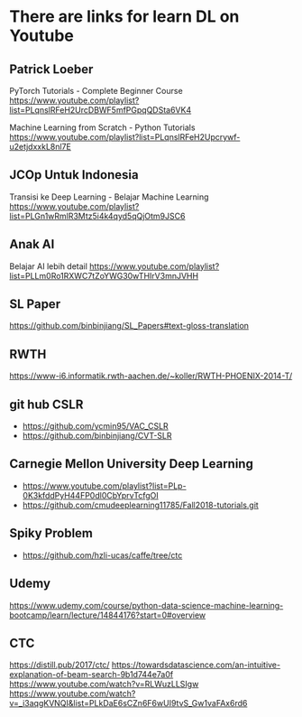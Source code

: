 # There are links for learn DL on Youtube

## Patrick Loeber
PyTorch Tutorials - Complete Beginner Course
https://www.youtube.com/playlist?list=PLqnslRFeH2UrcDBWF5mfPGpqQDSta6VK4

Machine Learning from Scratch - Python Tutorials
https://www.youtube.com/playlist?list=PLqnslRFeH2Upcrywf-u2etjdxxkL8nl7E

## JCOp Untuk Indonesia
Transisi ke Deep Learning - Belajar Machine Learning
https://www.youtube.com/playlist?list=PLGn1wRmlR3Mtz5i4k4qyd5qQjOtm9JSC6

## Anak AI
Belajar AI lebih detail
https://www.youtube.com/playlist?list=PLLm0Ro1RXWC7tZoYWG30wTHIrV3mnJVHH

## SL Paper
https://github.com/binbinjiang/SL_Papers#text-gloss-translation

## RWTH
https://www-i6.informatik.rwth-aachen.de/~koller/RWTH-PHOENIX-2014-T/

## git hub CSLR
- https://github.com/ycmin95/VAC_CSLR
- https://github.com/binbinjiang/CVT-SLR

## Carnegie Mellon University Deep Learning
- https://www.youtube.com/playlist?list=PLp-0K3kfddPyH44FP0dl0CbYprvTcfgOI
- https://github.com/cmudeeplearning11785/Fall2018-tutorials.git

## Spiky Problem
- https://github.com/hzli-ucas/caffe/tree/ctc

## Udemy
https://www.udemy.com/course/python-data-science-machine-learning-bootcamp/learn/lecture/14844176?start=0#overview

## CTC
https://distill.pub/2017/ctc/
https://towardsdatascience.com/an-intuitive-explanation-of-beam-search-9b1d744e7a0f
https://www.youtube.com/watch?v=RLWuzLLSIgw
https://www.youtube.com/watch?v=_i3aqgKVNQI&list=PLkDaE6sCZn6F6wUI9tvS_Gw1vaFAx6rd6
